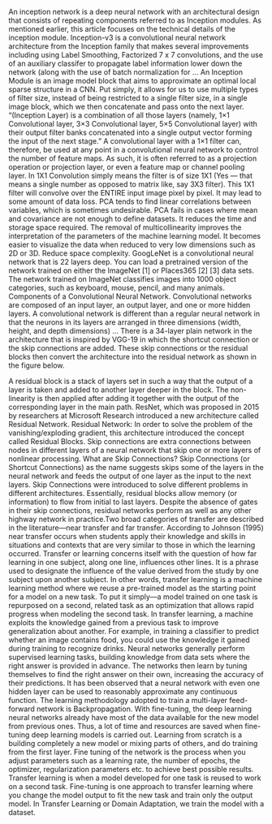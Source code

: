 An inception network is a deep neural network with an architectural design that consists of repeating components referred to as Inception modules. As mentioned earlier, this article focuses on the technical details of the inception module.
Inception-v3 is a convolutional neural network architecture from the Inception family that makes several improvements including using Label Smoothing, Factorized 7 x 7 convolutions, and the use of an auxiliary classifer to propagate label information lower down the network (along with the use of batch normalization for ...
An Inception Module is an image model block that aims to approximate an optimal local sparse structure in a CNN. Put simply, it allows for us to use multiple types of filter size, instead of being restricted to a single filter size, in a single image block, which we then concatenate and pass onto the next layer.
“(Inception Layer) is a combination of all those layers (namely, 1×1 Convolutional layer, 3×3 Convolutional layer, 5×5 Convolutional layer) with their output filter banks concatenated into a single output vector forming the input of the next stage.”
A convolutional layer with a 1×1 filter can, therefore, be used at any point in a convolutional neural network to control the number of feature maps. As such, it is often referred to as a projection operation or projection layer, or even a feature map or channel pooling layer.
In 1X1 Convolution simply means the filter is of size 1X1 (Yes — that means a single number as opposed to matrix like, say 3X3 filter). This 1X1 filter will convolve over the ENTIRE input image pixel by pixel.
It may lead to some amount of data loss. PCA tends to find linear correlations between variables, which is sometimes undesirable. PCA fails in cases where mean and covariance are not enough to define datasets.
It reduces the time and storage space required. The removal of multicollinearity improves the interpretation of the parameters of the machine learning model. It becomes easier to visualize the data when reduced to very low dimensions such as 2D or 3D. Reduce space complexity.
GoogLeNet is a convolutional neural network that is 22 layers deep. You can load a pretrained version of the network trained on either the ImageNet [1] or Places365 [2] [3] data sets. The network trained on ImageNet classifies images into 1000 object categories, such as keyboard, mouse, pencil, and many animals.
Components of a Convolutional Neural Network. Convolutional networks are composed of an input layer, an output layer, and one or more hidden layers. A convolutional network is different than a regular neural network in that the neurons in its layers are arranged in three dimensions (width, height, and depth dimensions) ...
There is a 34-layer plain network in the architecture that is inspired by VGG-19 in which the shortcut connection or the skip connections are added. These skip connections or the residual blocks then convert the architecture into the residual network as shown in the figure below.

A residual block is a stack of layers set in such a way that the output of a layer is taken and added to another layer deeper in the block. The non-linearity is then applied after adding it together with the output of the corresponding layer in the main path.
ResNet, which was proposed in 2015 by researchers at Microsoft Research introduced a new architecture called Residual Network. Residual Network: In order to solve the problem of the vanishing/exploding gradient, this architecture introduced the concept called Residual Blocks.
Skip connections are extra connections between nodes in different layers of a neural network that skip one or more layers of nonlinear processing.
What are Skip Connections? Skip Connections (or Shortcut Connections) as the name suggests skips some of the layers in the neural network and feeds the output of one layer as the input to the next layers. Skip Connections were introduced to solve different problems in different architectures.
Essentially, residual blocks allow memory (or information) to flow from initial to last layers. Despite the absence of gates in their skip connections, residual networks perform as well as any other highway network in practice.Two broad categories of transfer are described in the literature—near transfer and far transfer. According to Johnson (1995) near transfer occurs when students apply their knowledge and skills in situations and contexts that are very similar to those in which the learning occurred.
Transfer or learning concerns itself with the question of how far learning in one subject, along one line, influences other lines. It is a phrase used to designate the influence of the value derived from the study by one subject upon another subject.
In other words, transfer learning is a machine learning method where we reuse a pre-trained model as the starting point for a model on a new task. To put it simply—a model trained on one task is repurposed on a second, related task as an optimization that allows rapid progress when modeling the second task.
In transfer learning, a machine exploits the knowledge gained from a previous task to improve generalization about another. For example, in training a classifier to predict whether an image contains food, you could use the knowledge it gained during training to recognize drinks.
Neural networks generally perform supervised learning tasks, building knowledge from data sets where the right answer is provided in advance. The networks then learn by tuning themselves to find the right answer on their own, increasing the accuracy of their predictions.
It has been observed that a neural network with even one hidden layer can be used to reasonably approximate any continuous function. The learning methodology adopted to train a multi-layer feed-forward network is Backpropagation.
With fine-tuning, the deep learning neural networks already have most of the data available for the new model from previous ones. Thus, a lot of time and resources are saved when fine-tuning deep learning models is carried out.
Learning from scratch is a building completely a new model or mixing parts of others, and do training from the first layer. Fine tuning of the network is the process when you adjust parameters such as a learning rate, the number of epochs, the optimizer, regularization parameters etc. to achieve best possible results.
Transfer learning is when a model developed for one task is reused to work on a second task. Fine-tuning is one approach to transfer learning where you change the model output to fit the new task and train only the output model. In Transfer Learning or Domain Adaptation, we train the model with a dataset.
